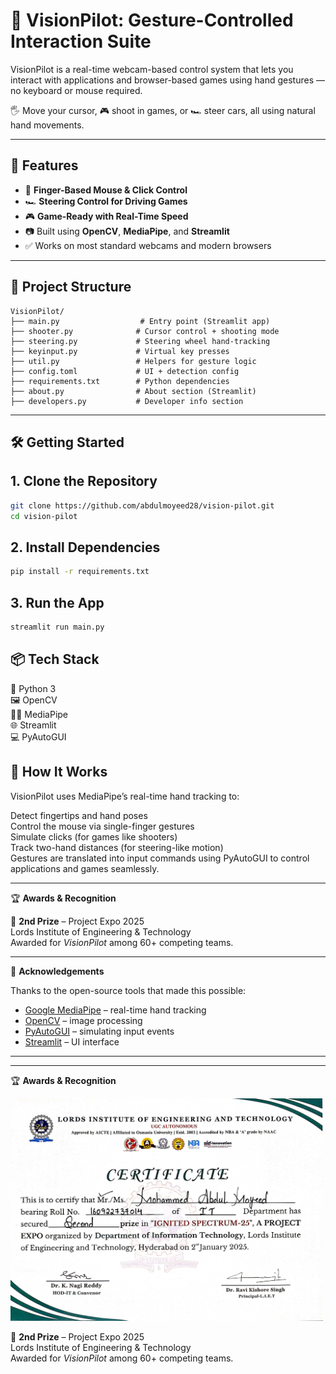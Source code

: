 
# 🎯 VisionPilot: Gesture-Controlled Interaction Suite

VisionPilot is a real-time webcam-based control system that lets you interact with applications and browser-based games using hand gestures — no keyboard or mouse required.

🖐️ Move your cursor, 🎮 shoot in games, or 🏎️ steer cars, all using natural hand movements.

---

## 🚀 Features

- 🎯 **Finger-Based Mouse & Click Control**
- 🏎️ **Steering Control for Driving Games**
- 🎮 **Game-Ready with Real-Time Speed**
- 📷 Built using **OpenCV**, **MediaPipe**, and **Streamlit**
- ✅ Works on most standard webcams and modern browsers

---

## 📁 Project Structure

```plaintext
VisionPilot/
├── main.py                  # Entry point (Streamlit app)
├── shooter.py              # Cursor control + shooting mode
├── steering.py             # Steering wheel hand-tracking
├── keyinput.py             # Virtual key presses
├── util.py                 # Helpers for gesture logic
├── config.toml             # UI + detection config
├── requirements.txt        # Python dependencies
├── about.py                # About section (Streamlit)
├── developers.py           # Developer info section
```

---

## 🛠️ Getting Started

## 1. Clone the Repository

```bash
git clone https://github.com/abdulmoyeed28/vision-pilot.git
cd vision-pilot
```

## 2. Install Dependencies

```bash
pip install -r requirements.txt
```

## 3. Run the App

```bash
streamlit run main.py
```

## 📦 Tech Stack

🧠 Python 3  
🖼️ OpenCV  
🧍‍♂️ MediaPipe  
🌐 Streamlit  
💻 PyAutoGUI  

## 🧠 How It Works

VisionPilot uses MediaPipe’s real-time hand tracking to:  

Detect fingertips and hand poses  
Control the mouse via single-finger gestures  
Simulate clicks (for games like shooters)  
Track two-hand distances (for steering-like motion)  
Gestures are translated into input commands using PyAutoGUI to control applications and games seamlessly.  

---

🏆 **Awards & Recognition**

🥈 **2nd Prize** – Project Expo 2025  
Lords Institute of Engineering & Technology  
Awarded for *VisionPilot* among 60+ competing teams.

---

🙌 **Acknowledgements**

Thanks to the open-source tools that made this possible:

- [Google MediaPipe](https://github.com/google/mediapipe) – real-time hand tracking  
- [OpenCV](https://opencv.org/) – image processing  
- [PyAutoGUI](https://pyautogui.readthedocs.io/) – simulating input events  
- [Streamlit](https://streamlit.io/) – UI interface  

---

---

🏆 **Awards & Recognition**

<img src="images/certificate_projectexpo.jpg" width="500"/>

🥈 **2nd Prize** – Project Expo 2025  
Lords Institute of Engineering & Technology  
Awarded for *VisionPilot* among 60+ competing teams.

